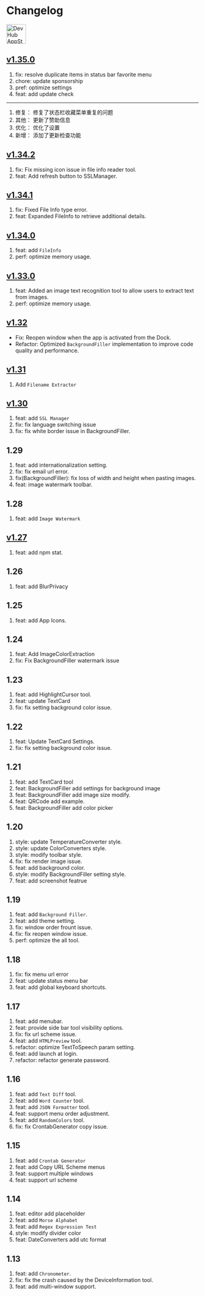 Changelog
===

<a target="_blank" href="https://apps.apple.com/app/DevHub/6476452351" title="DevHub for macOS">
<img alt="DevHub AppStore" src="https://jaywcjlove.github.io/sb/download/macos.svg" height="51">
</a>

## [v1.35.0](https://github.com/jaywcjlove/DevHub/releases/tag/v1.35.0)

1. fix: resolve duplicate items in status bar favorite menu
2. chore: update sponsorship
3. pref: optimize settings
4. feat: add update check

---

1. 修复： 修复了状态栏收藏菜单重复的问题
2. 其他： 更新了赞助信息
3. 优化： 优化了设置
4. 新增： 添加了更新检查功能

## [v1.34.2](https://github.com/jaywcjlove/DevHub/releases/tag/v1.34.2)

1. fix: Fix missing icon issue in file info reader tool.
2. feat: Add refresh button to SSLManager.

## [v1.34.1](https://github.com/jaywcjlove/DevHub/releases/tag/v1.34.1)

1. fix: Fixed File Info type error.
2. feat: Expanded FileInfo to retrieve additional details.

## [v1.34.0](https://github.com/jaywcjlove/DevHub/releases/tag/v1.34.0)

1. feat: add `FileInfo`
2. perf: optimize memory usage.

## [v1.33.0](https://github.com/jaywcjlove/DevHub/releases/tag/v1.33.0)

1. feat: Added an image text recognition tool to allow users to extract text from images.
2. perf: optimize memory usage.

## [v1.32](https://github.com/jaywcjlove/DevHub/releases/tag/v1.32)

- Fix: Reopen window when the app is activated from the Dock.
- Refactor: Optimized `BackgroundFiller` implementation to improve code quality and performance.

## [v1.31](https://github.com/jaywcjlove/DevHub/releases/tag/v1.31)

1. Add `Filename Extractor`

## [v1.30](https://github.com/jaywcjlove/DevHub/releases/tag/v1.30)

1. feat: add `SSL Manager`
2. fix: fix language switching issue
3. fix: fix white border issue in BackgroundFiller.

## 1.29

1. feat: add internationalization setting.
2. fix: fix email url error.
3. fix(BackgroundFiller): fix loss of width and height when pasting images.
4. feat: image watermark toolbar.

## 1.28

1. feat: add `Image Watermark`

## [v1.27](https://github.com/jaywcjlove/DevHub/releases/tag/v1.27)

1. feat: add npm stat.

## 1.26

1. feat: add BlurPrivacy

## 1.25

1. feat: add App Icons.

## 1.24

1. feat: Add ImageColorExtraction
2. fix: Fix BackgroundFiller watermark issue

## 1.23

1. feat: add HighlightCursor tool.
2. feat: update TextCard
3. fix: fix setting background color issue.

## 1.22

1. feat: Update TextCard Settings.
2. fix: fix setting background color issue.

## 1.21

1. feat: add TextCard tool
2. feat: BackgroundFiller add settings for background image
3. feat: BackgroundFiller add image size modify.
4. feat: QRCode add example.
5. feat: BackgroundFiller add color picker

## 1.20

1. style: update TemperatureConverter style.
2. style: update ColorConverters style.
3. style: modify toolbar style.
4. fix: fix render image issue.
5. feat: add background color.
6. style: modify BackgroundFiller setting style.
7. feat: add screenshot featrue

## 1.19

1. feat: add `Background Filler`.
3. feat: add theme setting.
4. fix: window order frount issue.
5. fix: fix reopen window issue.
6. perf: optimize the all tool.

## 1.18

1. fix: fix menu url error
2. feat: update status menu bar
3. feat: add global keyboard shortcuts.

## 1.17

1. feat: add menubar.
2. feat: provide side bar tool visibility options.
3. fix: fix url scheme issue.
4. feat: add `HTMLPreview` tool.
5. refactor: optimize TextToSpeech param setting.
6. feat: add launch at login.
6. refactor: refactor generate password.

## 1.16

1. feat: add `Text Diff` tool.
2. feat: add `Word Counter` tool.
3. feat: add `JSON Formatter` tool.
4. feat: support menu order adjustment.
5. feat: add `RandomColors` tool.
6. fix: fix CrontabGenerator copy issue.

## 1.15

1. feat: add `Crontab Generator`
2. feat: add Copy URL Scheme menus
3. feat: support multiple windows
4. feat: support url scheme

## 1.14

1. feat: editor add placeholder
2. feat: add `Morse Alphabet`
3. feat: add `Regex Expression Test`
4. style: modify divider color
5. feat: DateConverters add utc format

## 1.13

1. feat: add `Chronometer`.
2. fix: fix the crash caused by the DeviceInformation tool.
3. feat: add multi-window support.